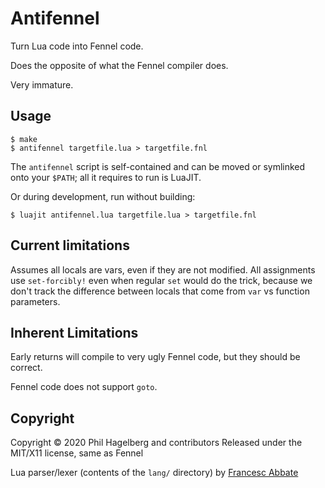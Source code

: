 # Antifennel

Turn Lua code into Fennel code.

Does the opposite of what the Fennel compiler does.

Very immature.

## Usage

    $ make
    $ antifennel targetfile.lua > targetfile.fnl

The `antifennel` script is self-contained and can be moved or
symlinked onto your `$PATH`; all it requires to run is LuaJIT.

Or during development, run without building:

    $ luajit antifennel.lua targetfile.lua > targetfile.fnl

## Current limitations

Assumes all locals are vars, even if they are not modified. All
assignments use `set-forcibly!` even when regular `set` would do the
trick, because we don't track the difference between locals that come
from `var` vs function parameters.

## Inherent Limitations

Early returns will compile to very ugly Fennel code, but they should
be correct.

Fennel code does not support `goto`.

## Copyright

Copyright © 2020 Phil Hagelberg and contributors
Released under the MIT/X11 license, same as Fennel

Lua parser/lexer (contents of the `lang/` directory) 
by [Francesc Abbate](https://github.com/franko/luajit-lang-toolkit)
